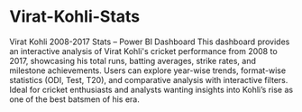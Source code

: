 # Virat-Kohli-Stats

Virat Kohli 2008-2017 Stats – Power BI Dashboard
This dashboard provides an interactive analysis of Virat Kohli's cricket performance from 2008 to 2017, showcasing his total runs, batting averages, strike rates, and milestone achievements. Users can explore year-wise trends, format-wise statistics (ODI, Test, T20), and comparative analysis with interactive filters. Ideal for cricket enthusiasts and analysts wanting insights into Kohli’s rise as one of the best batsmen of his era.
